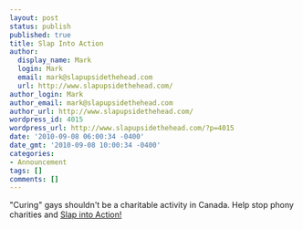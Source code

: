 ```yaml
---
layout: post
status: publish
published: true
title: Slap Into Action
author:
  display_name: Mark
  login: Mark
  email: mark@slapupsidethehead.com
  url: http://www.slapupsidethehead.com/
author_login: Mark
author_email: mark@slapupsidethehead.com
author_url: http://www.slapupsidethehead.com/
wordpress_id: 4015
wordpress_url: http://www.slapupsidethehead.com/?p=4015
date: '2010-09-08 06:00:34 -0400'
date_gmt: '2010-09-08 10:00:34 -0400'
categories:
- Announcement
tags: []
comments: []
---
```

"Curing" gays shouldn't be a charitable activity in Canada. Help stop phony charities and [Slap into Action!](http://www.slapupsidethehead.com/action/ "Slap into Action")

